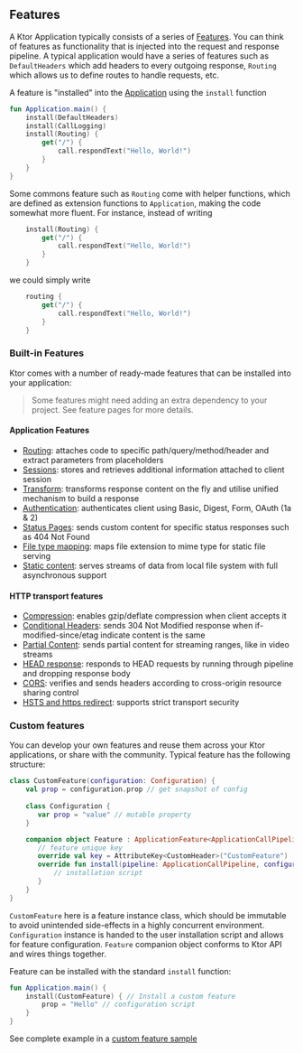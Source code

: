 ## Features

A Ktor Application typically consists of a series of [Features](Features). You can think of features as functionality 
that is injected into the request and response pipeline. A typical application would have a series of features such as `DefaultHeaders` which add headers to every outgoing
response, `Routing` which allows us to define routes to handle requests, etc.

A feature is "installed" into the [Application](Application) using the `install` function


```kotlin
fun Application.main() {
    install(DefaultHeaders) 
    install(CallLogging)
    install(Routing) { 
        get("/") { 
            call.respondText("Hello, World!")  
        }
    }
}
```
Some commons feature such as `Routing` come with helper functions, which are defined as extension functions to `Application`, making the code
somewhat more fluent. For instance, instead of writing

```kotlin
    install(Routing) {
        get("/") {
            call.respondText("Hello, World!")
        }
    }
```

we could simply write

```kotlin
    routing {
        get("/") {
            call.respondText("Hello, World!")
        }
    }
```

### Built-in Features

Ktor comes with a number of ready-made features that can be installed into your application:

> Some features might need adding an extra dependency to your project. See feature pages for more details.

#### Application Features

* [Routing](Feature-Routing): attaches code to specific path/query/method/header and extract parameters from placeholders
* [Sessions](Feature-Sessions): stores and retrieves additional information attached to client session
* [Transform](Feature-Transform): transforms response content on the fly and utilise unified mechanism to build a response
* [Authentication](Feature-Authentication): authenticates client using Basic, Digest, Form, OAuth (1a & 2)
* [Status Pages](Feature-Status-Pages): sends custom content for specific status responses such as 404 Not Found
* [File type mapping](Feature-File-Mapping): maps file extension to mime type for static file serving
* [Static content](Feature-Static-Content): serves streams of data from local file system with full asynchronous support

#### HTTP transport features

* [Compression](Feature-Compression): enables gzip/deflate compression when client accepts it
* [Conditional Headers](Feature-Conditional-Headers): sends 304 Not Modified response when if-modified-since/etag indicate content is the same
* [Partial Content](Feature-Partial-Content): sends partial content for streaming ranges, like in video streams
* [HEAD response](Feature-Head-Response): responds to HEAD requests by running through pipeline and dropping response body
* [CORS](Feature-CORS): verifies and sends headers according to cross-origin resource sharing control
* [HSTS and https redirect](Feature-HSTS): supports strict transport security

### Custom features

You can develop your own features and reuse them across your Ktor applications, or share with the community. Typical 
feature has the following structure:

```kotlin
class CustomFeature(configuration: Configuration) {
    val prop = configuration.prop // get snapshot of config
    
    class Configuration {
       var prop = "value" // mutable property
    }

    companion object Feature : ApplicationFeature<ApplicationCallPipeline, CustomFeature.Configuration, CustomFeature> {
       // feature unique key
       override val key = AttributeKey<CustomHeader>("CustomFeature")
       override fun install(pipeline: ApplicationCallPipeline, configure: Configuration.() -> Unit): CustomFeature {
           // installation script       
       }
    }
}
```

`CustomFeature` here is a feature instance class, which should be immutable to avoid unintended side-effects in a highly
concurrent environment. 
`Configuration` instance is handed to the user installation script and allows for feature configuration. 
`Feature` companion object conforms to Ktor API and wires things together.
 
Feature can be installed with the standard `install` function:
```kotlin
fun Application.main() {
    install(CustomFeature) { // Install a custom feature
        prop = "Hello" // configuration script
    }
}
```

See complete example in a [custom feature sample](https://github.com/Kotlin/ktor/blob/master/ktor-samples/ktor-samples-custom-feature/src/org/jetbrains/ktor/samples/feature/CustomHeader.kt)